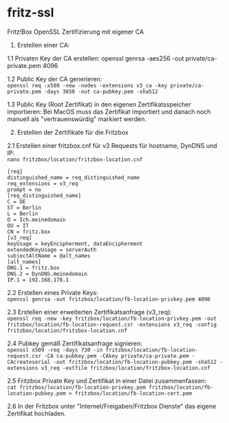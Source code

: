 # fritz-ssl

Fritz!Box OpenSSL Zertifizierung mit eigener CA

1. Erstellen einer CA:

1.1 Privaten Key der CA erstellen:
openssl genrsa -aes256 -out private/ca-private.pem 4096

1.2 Public Key der CA generieren:  
`openssl req -x509 -new -nodes -extensions v3_ca -key private/ca-private.pem -days 3650 -out ca-pubkey.pem -sha512`

1.3 Public Key (Root Zertifikat) in den eigenen Zertifikatsspeicher importieren:
Bei MacOS muss das Zertifikat importiert und danach noch manuell als "vertrauenswürdig" markiert werden.


2. Erstellen der Zertifikate für die Fritzbox

2.1 Erstellen einer fritzbox.cnf für v3 Requests für hostname, DynDNS und IP:  
```nano fritzbox/location/fritzbox-location.cnf```

```
[req]
distinguished_name = req_distinguished_name
req_extensions = v3_req
prompt = no
[req_distinguished_name]
C = DE
ST = Berlin
L = Berlin
O = Ich.meinedomain
OU = IT
CN = fritz.box
[v3_req]
keyUsage = keyEncipherment, dataEncipherment
extendedKeyUsage = serverAuth
subjectAltName = @alt_names
[alt_names]
DNS.1 = fritz.box
DNS.2 = DynDNS.meinedomain
IP.1 = 192.168.178.1
```


2.2 Erstellen eines Private Keys:  
`openssl genrsa -out fritzbox/location/fb-location-privkey.pem 4096`

2.3 Erstellen einer erweiterten Zertifikatsanfrage (v3_req):  
`openssl req -new -key fritzbox/location/fb-location-privkey.pem -out fritzbox/location/fb-location-request.csr -extensions v3_req -config fritzbox/location/fritzbox-location.cnf`

2.4 Pubkey gemäß Zertifikatsanfrage signieren:  
`openssl x509 -req -days 730 -in fritzbox/location/fb-location-request.csr -CA ca-pubkey.pem -CAkey private/ca-private.pem -CAcreateserial -out fritzbox/location/fb-location-pubkey.pem -sha512 -extensions v3_req -extfile fritzbox/location/fritzbox-location.cnf`

2.5 Fritzbox Private Key und Zertifikat in einer Datei zusammenfassen:  
`cat fritzbox/location/fb-location-privkey.pem fritzbox/location/fb-location-pubkey.pem > fritzbox/location/fb-location-cert.pem`

2.6 In der Fritzbox unter "Internet/Freigaben/Fritzbox Dienste" das eigene Zertifikat hochladen.

